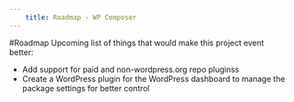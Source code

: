 ```yaml
---
    title: Roadmap - WP Composer
---
```

#Roadmap
Upcoming list of things that would make this project event better:
* Add support for paid and non-wordpress.org repo pluginss
* Create a WordPress plugin for the WordPress dashboard to manage the package settings for better control